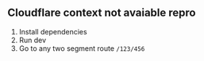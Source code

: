 ## Cloudflare context not avaiable repro

1. Install dependencies
2. Run dev
3. Go to any two segment route `/123/456`
